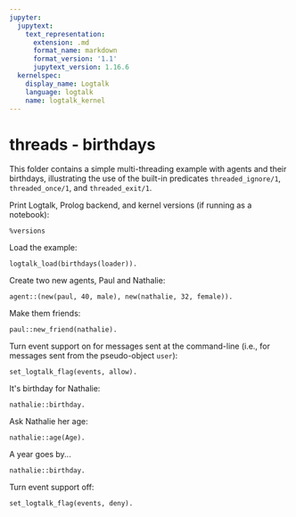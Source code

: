 ```yaml
---
jupyter:
  jupytext:
    text_representation:
      extension: .md
      format_name: markdown
      format_version: '1.1'
      jupytext_version: 1.16.6
  kernelspec:
    display_name: Logtalk
    language: logtalk
    name: logtalk_kernel
---
```


<!--
________________________________________________________________________

This file is part of Logtalk <https://logtalk.org/>  
SPDX-FileCopyrightText: 1998-2025 Paulo Moura <pmoura@logtalk.org>  
SPDX-License-Identifier: Apache-2.0

Licensed under the Apache License, Version 2.0 (the "License");
you may not use this file except in compliance with the License.
You may obtain a copy of the License at

    http://www.apache.org/licenses/LICENSE-2.0

Unless required by applicable law or agreed to in writing, software
distributed under the License is distributed on an "AS IS" BASIS,
WITHOUT WARRANTIES OR CONDITIONS OF ANY KIND, either express or implied.
See the License for the specific language governing permissions and
limitations under the License.
________________________________________________________________________
-->

# threads - birthdays

This folder contains a simple multi-threading example with agents and
their birthdays, illustrating the use of the built-in predicates
`threaded_ignore/1`, `threaded_once/1`, and `threaded_exit/1`.

Print Logtalk, Prolog backend, and kernel versions (if running as a notebook):

```logtalk
%versions
```

Load the example:

```logtalk
logtalk_load(birthdays(loader)).
```

Create two new agents, Paul and Nathalie:

```logtalk
agent::(new(paul, 40, male), new(nathalie, 32, female)).
```

<!--
true.
-->

Make them friends:

```logtalk
paul::new_friend(nathalie).
```

<!--
true.
-->

Turn event support on for messages sent at the command-line
(i.e., for messages sent from the pseudo-object `user`):

```logtalk
set_logtalk_flag(events, allow).
```

<!--
true.
-->

It's birthday for Nathalie:

```logtalk
nathalie::birthday.
```

<!--
Happy birthday from paul!
Thanks! Here, have a slice of cake, paul.
Thanks for the cake nathalie!
Say goodbye to your 32's!

true.
-->

Ask Nathalie her age:

```logtalk
nathalie::age(Age).
```

<!--
Age = 33.
-->

A year goes by...

```logtalk
nathalie::birthday.
```

<!--
Happy birthday from paul!
Thanks! Here, have a slice of cake, paul.
Thanks for the cake nathalie!
Say goodbye to your 33's!

true.
-->

Turn event support off:

```logtalk
set_logtalk_flag(events, deny).
```

<!--
true.
-->
